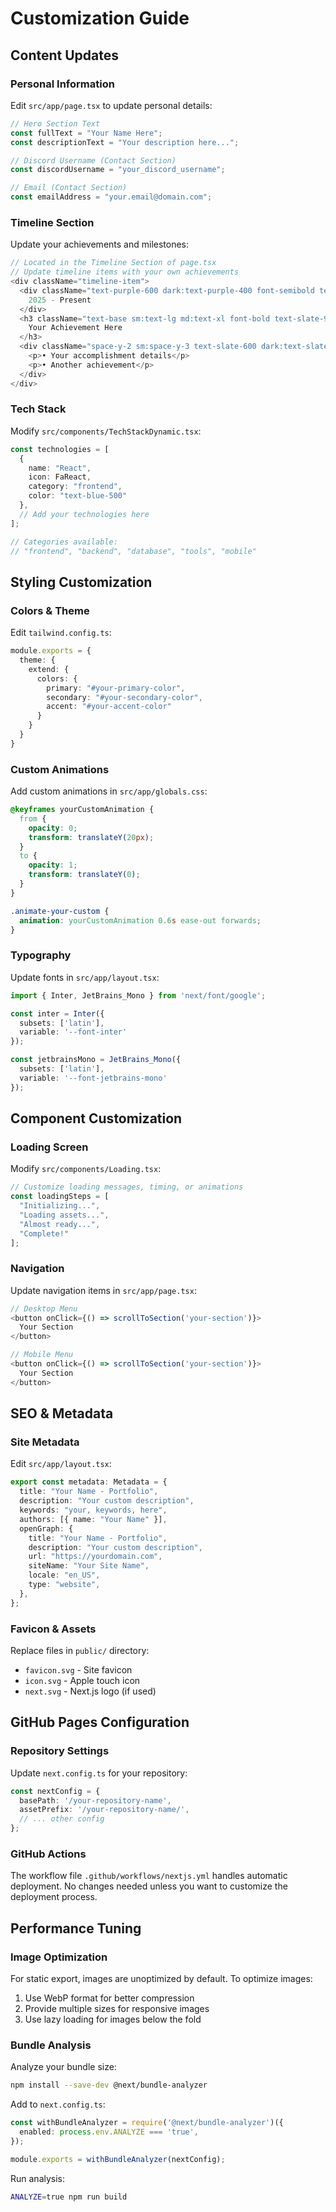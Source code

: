 # Customization Guide

## Content Updates

### Personal Information

Edit `src/app/page.tsx` to update personal details:

```typescript
// Hero Section Text
const fullText = "Your Name Here";
const descriptionText = "Your description here...";

// Discord Username (Contact Section)
const discordUsername = "your_discord_username";

// Email (Contact Section)
const emailAddress = "your.email@domain.com";
```

### Timeline Section

Update your achievements and milestones:

```typescript
// Located in the Timeline Section of page.tsx
// Update timeline items with your own achievements
<div className="timeline-item">
  <div className="text-purple-600 dark:text-purple-400 font-semibold text-xs sm:text-sm mb-2">
    2025 - Present
  </div>
  <h3 className="text-base sm:text-lg md:text-xl font-bold text-slate-900 dark:text-white mb-2 sm:mb-3">
    Your Achievement Here
  </h3>
  <div className="space-y-2 sm:space-y-3 text-slate-600 dark:text-slate-300">
    <p>• Your accomplishment details</p>
    <p>• Another achievement</p>
  </div>
</div>
```

### Tech Stack

Modify `src/components/TechStackDynamic.tsx`:

```typescript
const technologies = [
  { 
    name: "React", 
    icon: FaReact, 
    category: "frontend",
    color: "text-blue-500"
  },
  // Add your technologies here
];

// Categories available:
// "frontend", "backend", "database", "tools", "mobile"
```

## Styling Customization

### Colors & Theme

Edit `tailwind.config.ts`:

```typescript
module.exports = {
  theme: {
    extend: {
      colors: {
        primary: "#your-primary-color",
        secondary: "#your-secondary-color",
        accent: "#your-accent-color"
      }
    }
  }
}
```

### Custom Animations

Add custom animations in `src/app/globals.css`:

```css
@keyframes yourCustomAnimation {
  from {
    opacity: 0;
    transform: translateY(20px);
  }
  to {
    opacity: 1;
    transform: translateY(0);
  }
}

.animate-your-custom {
  animation: yourCustomAnimation 0.6s ease-out forwards;
}
```

### Typography

Update fonts in `src/app/layout.tsx`:

```typescript
import { Inter, JetBrains_Mono } from 'next/font/google';

const inter = Inter({ 
  subsets: ['latin'],
  variable: '--font-inter'
});

const jetbrainsMono = JetBrains_Mono({ 
  subsets: ['latin'],
  variable: '--font-jetbrains-mono'
});
```

## Component Customization

### Loading Screen

Modify `src/components/Loading.tsx`:

```typescript
// Customize loading messages, timing, or animations
const loadingSteps = [
  "Initializing...",
  "Loading assets...",
  "Almost ready...",
  "Complete!"
];
```

### Navigation

Update navigation items in `src/app/page.tsx`:

```typescript
// Desktop Menu
<button onClick={() => scrollToSection('your-section')}>
  Your Section
</button>

// Mobile Menu
<button onClick={() => scrollToSection('your-section')}>
  Your Section
</button>
```

## SEO & Metadata

### Site Metadata

Edit `src/app/layout.tsx`:

```typescript
export const metadata: Metadata = {
  title: "Your Name - Portfolio",
  description: "Your custom description",
  keywords: "your, keywords, here",
  authors: [{ name: "Your Name" }],
  openGraph: {
    title: "Your Name - Portfolio",
    description: "Your custom description",
    url: "https://yourdomain.com",
    siteName: "Your Site Name",
    locale: "en_US",
    type: "website",
  },
};
```

### Favicon & Assets

Replace files in `public/` directory:
- `favicon.svg` - Site favicon
- `icon.svg` - Apple touch icon
- `next.svg` - Next.js logo (if used)

## GitHub Pages Configuration

### Repository Settings

Update `next.config.ts` for your repository:

```typescript
const nextConfig = {
  basePath: '/your-repository-name',
  assetPrefix: '/your-repository-name/',
  // ... other config
};
```

### GitHub Actions

The workflow file `.github/workflows/nextjs.yml` handles automatic deployment. No changes needed unless you want to customize the deployment process.

## Performance Tuning

### Image Optimization

For static export, images are unoptimized by default. To optimize images:

1. Use WebP format for better compression
2. Provide multiple sizes for responsive images
3. Use lazy loading for images below the fold

### Bundle Analysis

Analyze your bundle size:

```bash
npm install --save-dev @next/bundle-analyzer
```

Add to `next.config.ts`:

```typescript
const withBundleAnalyzer = require('@next/bundle-analyzer')({
  enabled: process.env.ANALYZE === 'true',
});

module.exports = withBundleAnalyzer(nextConfig);
```

Run analysis:

```bash
ANALYZE=true npm run build
```